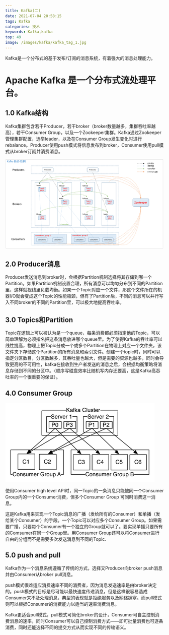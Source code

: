 ```yaml
---
title: Kafka(二)
date: 2021-07-04 20:58:15
tags: Kafka
categories: 技术
keywords: Kafka,kafka
top: 49
image: /images/kafka/kafka_tag_1.jpg
---
```


Kafka是一个分布式的基于发布/订阅的消息系统，有着强大的消息处理能力。
<!--more-->

# **Apache Kafka 是一个分布式流处理平台。**

## 1.0 Kafka结构

Kafka集群包含若干Producer，若干broker（broker数量越多，集群吞吐率越高），若干Consumer Group，以及一个Zookeeper集群。Kafka通过Zookeeper管理集群配置，选举leader，以及在Consumer Group发生变化时进行rebalance。Producer使用push模式将信息发布到broker，Consumer使用pull模式从broker订阅并消费消息。

![](/images/kafka/kafka_02.png)

## 2.0 Producer消息

Producer发送消息到broker时，会根据Partition机制选择将其存储到哪一个Partition。如果Partition机制设置合理，所有消息可以均匀分布到不同的Partition里，这样就视线里负载均衡。如果一个Topic对应一个文件，那这个文件所在的机器I/O就会变成这个Topic的性能瓶颈，但有了Partition后，不同的消息可以并行写入不同broker的不同的Partition里，可以极大地提高吞吐率。

## 3.0 Topics和Partition

Topic在逻辑上可以被认为是一个queue，每条消费都必须指定他的Topic，可以简单理解为必须指名把这条消息放进哪个queue里。为了使得Kafka的吞吐率可以线性提高，物理上把Topic分成一个或多个Partition在物理上对应一个文件夹，该文件夹下存储这个Partition的所有消息和索引文件。创建一个topic时，同时可以指定分区数目，分区数越多，其吞吐量也越大，但是需要的资源也越多，同时会导致更高的不可用性，kafka在接收到生产者发送的消息之后，会根据均衡策略将消息存储到不同的分区中。（顺序写磁盘效率比随机写内存还要高，这是Kafka高吞吐率的一个很重要的保证）。

## 4.0 Consumer Group

![](/images/kafka/consumer_groups.png)

使用Consumer high level API时，同一Topic的一条消息只能被同一个Consumer Group内的一个Consumer消费，但多个Consumer Group 可同时消费这一消息。

这是Kafka用来实现一个Topic消息的广播（发给所有的Consumer）和单播（发给某个Consumer）的手段。一个Topic可以对应多个Consumer Group。如果需要广播，只要每个Consumer有一个独立的Group就可以了。要实现单播只要所有的Comsumer在同一个Group里。用Consumer Group还可以将Consumer进行自由的分组而不是需要多次发送消息到不同的Topic.


## 5.0 push and pull

Kafka作为一个消息系统遵循了传统的方式，选择又Producer向broker push消息并由Consumer从broker pull消息。

push模式很难适应消费速率不同的消费者，因为消息发送速率是由broker决定的。push模式的目标是尽可能以最快速度传递消息，但是这样很容易造成Consumer来不及处理消息，典型的表现就是拒绝服务以及网络拥塞。而pull模式则可以根据Consumer的消费能力以适当的速率消费消息。

Kafka更适合pull模式，pull模式可简化broker的设计，Consumer可自主控制消费消息的速率，同时Consumer可以自己控制消费方式——即可批量消费也可逐条消费，同时还能选择不同的提交方式从而实现不同的传输语义。